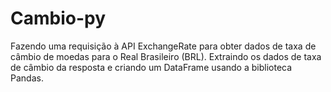 # Cambio-py

Fazendo uma requisição à API ExchangeRate para obter dados de taxa de câmbio de moedas para o Real Brasileiro (BRL). Extraindo os dados de taxa de câmbio da resposta e criando um DataFrame usando a biblioteca Pandas.
